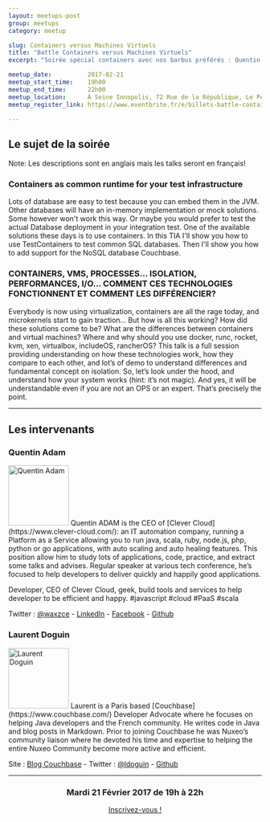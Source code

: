 ```yaml
---
layout: meetups-post
group: meetups
category: meetup

slug: Containers versus Machines Virtuels
title: "Battle Containers versus Machines Virtuels"
excerpt: "Soirée spécial containers avec nos barbus préférés : Quentin Adam et Laurent Doguin"

meetup_date:          2017-02-21
meetup_start_time:    19h00
meetup_end_time:      22h00
meetup_location:      À Seine Innopolis, 72 Rue de la République, Le Petit Quevilly
meetup_register_link: https://www.eventbrite.fr/e/billets-battle-containers-versus-machines-virtuels-31657890603

---
```


## Le sujet de la soirée

Note: Les descriptions sont en anglais mais les talks seront en français!

### Containers as common runtime for your test infrastructure

Lots of database are easy to test because you can embed them in the JVM. Other databases will have an in-memory implementation or mock solutions. Some however won't work this way. Or maybe you would prefer to test the actual Database deployment in your integration test.
One of the available solutions these days is to use containers. In this TIA I'll show you how to use TestContainers to test common SQL databases. Then I'll show you how to add support for the NoSQL database Couchbase.


### CONTAINERS, VMS, PROCESSES… ISOLATION, PERFORMANCES, I/O… COMMENT CES TECHNOLOGIES FONCTIONNENT ET COMMENT LES DIFFÉRENCIER?

Everybody is now using virtualization, containers are all the rage today, and microkernels start to gain traction… But how is all this working? How did these solutions come to be? What are the differences between containers and virtual machines? Where and why should you use docker, runc, rocket, kvm, xen, virtualbox, includeOS, rancherOS? This talk is a full session providing understanding on how these technologies work, how they compare to each other, and lot’s of demo to understand differences and fundamental concept on isolation. So, let’s look under the hood, and understand how your system works (hint: it’s not magic). And yes, it will be understandable even if you are not an OPS or an expert. That’s precisely the point.

---

## Les intervenants

### Quentin Adam

<img src="https://pbs.twimg.com/profile_images/795296214644297728/fXgrCxMm.jpg" alt="Quentin Adam" width="120" class="alignleft" />
Quentin ADAM is the CEO of [Clever Cloud](https://www.clever-cloud.com/): an IT automation company, running a Platform as a Service allowing you to run java, scala, ruby, node.js, php, python or go applications, with auto scaling and auto healing features. This position allow him to study lots of applications, code, practice, and extract some talks and advises. Regular speaker at various tech conference, he’s focused to help developers to deliver quickly and happily good applications.

Developer, CEO of Clever Cloud, geek, build tools and services to help developer to be efficient and happy. #javascript #cloud #PaaS #scala

Twitter : [@waxzce](https://twitter.com/waxzce) - [LinkedIn](https://www.linkedin.com/in/waxzce) - [Facebook](https://www.facebook.com/quentin.adam) - [Github](http://github.com/waxzce)

### Laurent Doguin

<img src="https://pbs.twimg.com/profile_images/1312475978/avatar.png" alt="Laurent Doguin" width="120" class="alignleft" />
Laurent is a Paris based [Couchbase](https://www.couchbase.com/) Developer Advocate where he focuses on helping Java developers and the French community. He writes code in Java and blog posts in Markdown. Prior to joining Couchbase he was Nuxeo’s community liaison where he devoted his time and expertise to helping the entire Nuxeo Community become more active and efficient.

Site : [Blog Couchbase](https://blog.couchbase.com/facet/Author/Laurent+Doguin) - Twitter : [@ldoguin](https://twitter.com/ldoguin) - [Github](https://github.com/ldoguin)

----

<div style="text-align: center;">
  <h3>Mardi 21 Février 2017 de 19h à 22h</h3>
  <p>
    <a class="button" target="_blank"
    href="https://www.eventbrite.fr/e/billets-battle-containers-versus-machines-virtuels-31657890603">
      Inscrivez-vous !
    </a>
  </p>
</div>
